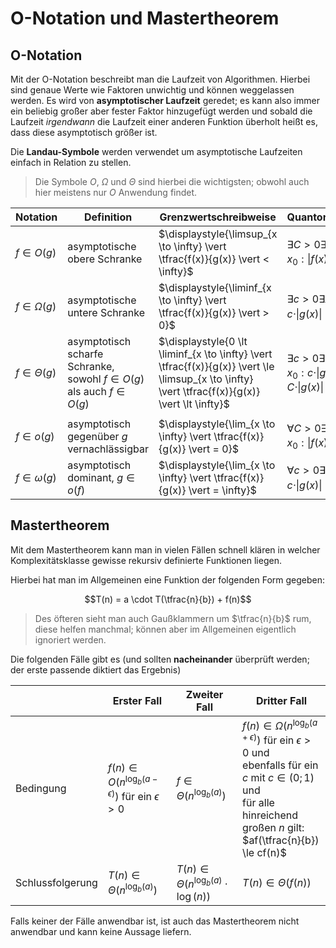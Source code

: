 # O-Notation und Mastertheorem

## O-Notation

Mit der O-Notation beschreibt man die Laufzeit von Algorithmen.
Hierbei sind genaue Werte wie Faktoren unwichtig und können weggelassen werden.
Es wird von **asymptotischer Laufzeit** geredet;
es kann also immer ein beliebig großer aber fester Faktor hinzugefügt werden und sobald die Laufzeit *irgendwann* die Laufzeit einer anderen Funktion überholt heißt es, dass diese asymptotisch größer ist.

Die **Landau-Symbole** werden verwendet um asymptotische Laufzeiten einfach in Relation zu stellen.

> Die Symbole $O$, $\Omega$ und $\Theta$ sind hierbei die wichtigsten; obwohl auch hier meistens nur $O$ Anwendung findet.

| Notation          | Definition | Grenzwertschreibweise | Quantorenschreibweise |
| ----------------- | ---------- | --------------------- | --------------------- |
| $f \in O(g)$      | asymptotische obere Schranke  | $\displaystyle{\limsup_{x \to \infty} \vert \tfrac{f(x)}{g(x)} \vert < \infty}$ | $\exists C > 0 \exists x_0 > 0 \forall x > x_0 : \vert f(x) \vert \le C \cdot \vert g(x) \vert$ |
| $f \in \Omega(g)$ | asymptotische untere Schranke | $\displaystyle{\liminf_{x \to \infty} \vert \tfrac{f(x)}{g(x)} \vert > 0}$      | $\exists c > 0 \exists x_0 > 0 \forall x > x_0 : c \cdot \vert g(x) \vert \le \vert f(x) \vert$ |
| $f \in \Theta(g)$ | asymptotisch scharfe Schranke, sowohl $f \in O(g)$ als auch $f \in O(g)$ | $\displaystyle{0 \lt \liminf_{x \to \infty} \vert \tfrac{f(x)}{g(x)} \vert \le \limsup_{x \to \infty} \vert \tfrac{f(x)}{g(x)} \vert \lt \infty}$  | $\exists c > 0 \exists C > 0 \exists x_0 \forall x > x_0 : c \cdot \vert g(x) \vert \le \vert f(x) \vert \le C \cdot \vert g(x) \vert$  |
|                   |            |                       |                       |
| $f \in o(g)$      | asymptotisch gegenüber $g$ vernachlässigbar | $\displaystyle{\lim_{x \to \infty} \vert \tfrac{f(x)}{g(x)} \vert = 0}$ | $\forall C > 0 \exists x_0 > 0 \forall x > x_0 : \vert f(x) \vert < C \cdot \vert g(x) \vert$ |
| $f \in \omega(g)$ | asymptotisch dominant, $g \in o(f)$ | $\displaystyle{\lim_{x \to \infty} \vert \tfrac{f(x)}{g(x)} \vert = \infty}$    | $\forall c > 0 \exists x_0 > 0 \forall x > x_0 : c \cdot \vert g(x) \vert < \vert f(x) \vert$ |


## Mastertheorem

Mit dem Mastertheorem kann man in vielen Fällen schnell klären in welcher Komplexitätsklasse gewisse rekursiv definierte Funktionen liegen.

Hierbei hat man im Allgemeinen eine Funktion der folgenden Form gegeben:

$$T(n) = a \cdot T(\tfrac{n}{b}) + f(n)$$

> Des öfteren sieht man auch Gaußklammern um $\tfrac{n}{b}$ rum, diese helfen manchmal; können aber im Allgemeinen eigentlich ignoriert werden.

Die folgenden Fälle gibt es (und sollten **nacheinander** überprüft werden; der erste passende diktiert das Ergebnis)

|                  | Erster Fall | Zweiter Fall | Dritter Fall |
| ---------------- | ----------- | ------------ | ------------ |
| Bedingung        | $f(n) \in O(n^{\log_b(a-\epsilon)})$ für ein $\epsilon > 0$ | $f \in \Theta(n^{\log_b(a)})$ | $f(n) \in \Omega(n^{\log_b(a+\epsilon)})$ für ein $\epsilon > 0$ und<br /> ebenfalls für ein $c$ mit $c \in (0; 1)$ und<br /> für alle hinreichend großen $n$ gilt: $af(\tfrac{n}{b}) \le cf(n)$ |
| Schlussfolgerung | $T(n) \in \Theta(n^{\log_b(a)})$ | $T(n) \in \Theta(n^{\log_b(a)} \cdot \log(n))$ | $T(n) \in \Theta(f(n))$ |

Falls keiner der Fälle anwendbar ist, ist auch das Mastertheorem nicht anwendbar und kann keine Aussage liefern.

